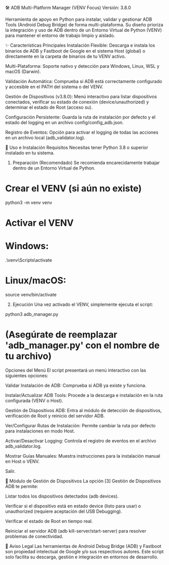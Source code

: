 🛠️ ADB Multi-Platform Manager (VENV Focus)
Versión: 3.8.0

Herramienta de apoyo en Python para instalar, validar y gestionar ADB Tools (Android Debug Bridge) de forma multi-plataforma. Su diseño prioriza la integración y uso de ADB dentro de un Entorno Virtual de Python (VENV) para mantener el entorno de trabajo limpio y aislado.

✨ Características Principales
Instalación Flexible: Descarga e instala los binarios de ADB y Fastboot de Google en el sistema Host (global) o directamente en la carpeta de binarios de tu VENV activo.

Multi-Plataforma: Soporte nativo y detección para Windows, Linux, WSL y macOS (Darwin).

Validación Automática: Comprueba si ADB está correctamente configurado y accesible en el PATH del sistema o del VENV.

Gestión de Dispositivos (v3.8.0): Menú interactivo para listar dispositivos conectados, verificar su estado de conexión (device/unauthorized) y determinar el estado de Root (acceso su).

Configuración Persistente: Guarda la ruta de instalación por defecto y el estado del logging en un archivo config/config_adb.json.

Registro de Eventos: Opción para activar el logging de todas las acciones en un archivo local (adb_validator.log).

🚀 Uso e Instalación
Requisitos
Necesitas tener Python 3.8 o superior instalado en tu sistema.

1. Preparación (Recomendado)
Se recomienda encarecidamente trabajar dentro de un Entorno Virtual de Python.

# Crear el VENV (si aún no existe)
python3 -m venv venv

# Activar el VENV
# Windows:
.\venv\Scripts\activate
# Linux/macOS:
source venv/bin/activate

2. Ejecución
Una vez activado el VENV, simplemente ejecuta el script:

python3 adb_manager.py
# (Asegúrate de reemplazar 'adb_manager.py' con el nombre de tu archivo)

Opciones del Menú
El script presentará un menú interactivo con las siguientes opciones:

Validar Instalación de ADB: Comprueba si ADB ya existe y funciona.

Instalar/Actualizar ADB Tools: Procede a la descarga e instalación en la ruta configurada (VENV o Host).

Gestión de Dispositivos ADB: Entra al módulo de detección de dispositivos, verificación de Root y reinicio del servidor ADB.

Ver/Configurar Rutas de Instalación: Permite cambiar la ruta por defecto para instalaciones en modo Host.

Activar/Desactivar Logging: Controla el registro de eventos en el archivo adb_validator.log.

Mostrar Guías Manuales: Muestra instrucciones para la instalación manual en Host o VENV.

Salir.

📱 Módulo de Gestión de Dispositivos
La opción [3] Gestión de Dispositivos ADB te permite:

Listar todos los dispositivos detectados (adb devices).

Verificar si el dispositivo está en estado device (listo para usar) o unauthorized (requiere aceptación del USB Debugging).

Verificar el estado de Root en tiempo real.

Reiniciar el servidor ADB (adb kill-server/start-server) para resolver problemas de conectividad.

🛑 Aviso Legal
Las herramientas de Android Debug Bridge (ADB) y Fastboot son propiedad intelectual de Google y/o sus respectivos autores. 
Este script solo facilita su descarga, gestión e integración en entornos de desarrollo.